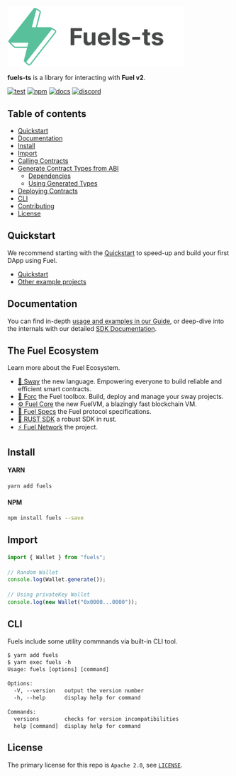 <picture>
    <source media="(prefers-color-scheme: dark)" srcset="./docs/assets/fuels-ts-logo-dark.png">
    <img alt="Fuels-ts SDK logo" width="400px" src="./docs/assets/fuels-ts-logo-light.png">
</picture>

**fuels-ts** is a library for interacting with **Fuel v2**.

[![test](https://github.com/FuelLabs/fuels-ts/actions/workflows/test.yaml/badge.svg)](https://github.com/FuelLabs/fuels-ts/actions/workflows/test.yaml)
[![npm](https://img.shields.io/npm/v/fuels)](https://www.npmjs.com/package/fuels)
[![docs](https://img.shields.io/badge/docs-fuels.ts-brightgreen.svg?style=flat)](https://fuellabs.github.io/fuels-ts/)
[![discord](https://img.shields.io/badge/chat%20on-discord-orange?&logo=discord&logoColor=ffffff&color=7389D8&labelColor=6A7EC2)](https://discord.gg/xfpK4Pe)

## Table of contents

- [Quickstart](https://fuellabs.github.io/fuel-docs/master/developer-quickstart.htmll)
- [Documentation](https://fuellabs.github.io/fuels-ts)
- [Install](#install)
- [Import](#import)
- [Calling Contracts](https://fuellabs.github.io/fuels-ts/guide/calling-contracts)
- [Generate Contract Types from ABI](https://fuellabs.github.io/fuels-ts/guide/contracts/generate-contract-types-from-abi)
  - [Dependencies](#dependencies)
  - [Using Generated Types](https://fuellabs.github.io/fuels-ts/guide/types/using-generated-types)
- [Deploying Contracts](https://fuellabs.github.io/fuels-ts/guide/contracts/deploying-contracts)
- [CLI](/#CLI)
- [Contributing](./docs/CONTRIBUTING.md)
- [License](#license)

## Quickstart

We recommend starting with the [Quickstart](https://fuellabs.github.io/fuel-docs/master/developer-quickstart.html) to speed-up and build your first DApp using Fuel.

- [Quickstart](https://fuellabs.github.io/fuel-docs/master/developer-quickstart.html)
- [Other example projects](https://github.com/FuelLabs/sway-applications)

## Documentation

You can find in-depth [usage and examples in our Guide](https://fuellabs.github.io/fuels-ts/guide), or deep-dive into the internals with our detailed [SDK Documentation](https://fuellabs.github.io/fuels-ts).

## The Fuel Ecosystem

Learn more about the Fuel Ecosystem.

- [🌴 Sway](https://fuellabs.github.io/sway/) the new language. Empowering everyone to build reliable and efficient smart contracts.
- [🧰 Forc](https://fuellabs.github.io/sway/v0.30.1/forc/index.html) the Fuel toolbox. Build, deploy and manage your sway projects.
- [⚙️ Fuel Core](https://github.com/FuelLabs/fuel-core) the new FuelVM, a blazingly fast blockchain VM.
- [🔗 Fuel Specs](https://github.com/FuelLabs/fuel-specs) the Fuel protocol specifications.
- [🦀 RUST SDK](https://github.com/FuelLabs/fuels-rs) a robust SDK in rust.
- [⚡ Fuel Network](https://fuel.network/) the project.

## Install

#### YARN

```sh
yarn add fuels
```

#### NPM

```sh
npm install fuels --save
```

## Import

```ts
import { Wallet } from "fuels";

// Random Wallet
console.log(Wallet.generate());

// Using privateKey Wallet
console.log(new Wallet("0x0000...0000"));
```

## CLI

Fuels include some utility commnands via built-in CLI tool.

```console
$ yarn add fuels
$ yarn exec fuels -h
Usage: fuels [options] [command]

Options:
  -V, --version   output the version number
  -h, --help      display help for command

Commands:
  versions        checks for version incompatibilities
  help [command]  display help for command
```

## License

The primary license for this repo is `Apache 2.0`, see [`LICENSE`](./LICENSE).
